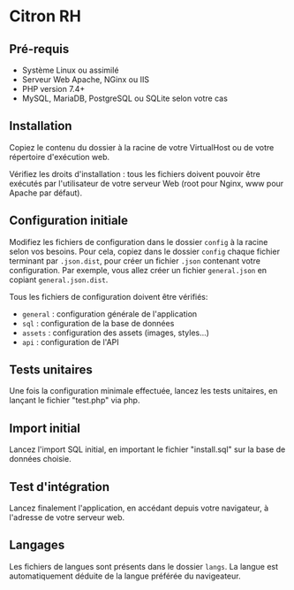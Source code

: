 # Citron RH


## Pré-requis

* Système Linux ou assimilé
* Serveur Web Apache, NGinx ou IIS
* PHP version 7.4+
* MySQL, MariaDB, PostgreSQL ou SQLite selon votre cas


## Installation

Copiez le contenu du dossier à la racine de votre VirtualHost
ou de votre répertoire d'exécution web.

Vérifiez les droits d'installation :
tous les fichiers doivent pouvoir être exécutés
par l'utilisateur de votre serveur Web
(root pour Nginx, www pour Apache par défaut).


## Configuration initiale

Modifiez les fichiers de configuration dans le dossier `config`
à la racine selon vos besoins.
Pour cela, copiez dans le dossier `config` chaque fichier terminant
par `.json.dist`, pour créer un fichier `.json` contenant votre configuration.
Par exemple, vous allez créer un
fichier `general.json` en copiant `general.json.dist`.

Tous les fichiers de configuration doivent être vérifiés:
* `general` : configuration générale de l'application
* `sql` : configuration de la base de données
* `assets` : configuration des assets (images, styles...)
* `api` : configuration de l'API


## Tests unitaires

Une fois la configuration minimale effectuée, lancez les tests unitaires,
en lançant le fichier "test.php" via php.


## Import initial

Lancez l'import SQL initial, en important le fichier "install.sql"
sur la base de données choisie.


## Test d'intégration

Lancez finalement l'application, en accédant depuis votre navigateur,
à l'adresse de votre serveur web.


## Langages

Les fichiers de langues sont présents dans le dossier `langs`.
La langue est automatiquement déduite de la langue préférée du navigeateur.
